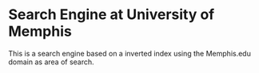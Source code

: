 # Search Engine at University of Memphis

This is a search engine based on a inverted index using the Memphis.edu domain as area of search.
